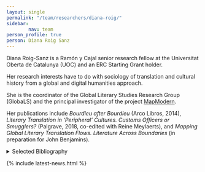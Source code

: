```yaml
---
layout: single
permalink: "/team/researchers/diana-roig/"
sidebar:
        nav: team
person_profile: true
person: Diana Roig Sanz
---
```

Diana Roig-Sanz is a Ramón y Cajal senior research fellow at the Universitat Oberta de Catalunya (UOC) and an ERC Starting Grant holder.

Her research interests have to do with sociology of translation and cultural history from a global and digital humanities approach.

She is the coordinator of the Global Literary Studies Research Group (GlobaLS) and the principal investigator of the project [MapModern](https://mapmodern.wordpress.com/).

Her publications include *Bourdieu after Bourdieu* (Arco Libros, 2014), *Literary Translation in ‘Peripheral’ Cultures. Customs Officers or Smugglers?* (Palgrave, 2018, co-edited with Reine Meylaerts), and *Mapping Global Literary Translation Flows. Literature Across Boundaries* (in preparation for John Benjamins).

<details><summary>Selected Bibliography</summary>
<ul>
<li>ROIG, D; MEYLAERTS, R. (2018). "General Introduction. Literary Translation and Cultural Mediators. Toward an Agent and Process-Oriented Approach". <em>Literary Translation and Cultural Mediators in 'Peripheral' Cultures: Customs Officers or Smugglers?</em>. Palgrave Macmillan Ltd., pp. 1 - 37. ISBN: 978-3-319-78113-6.</li>
<li>MEYLAERTS, R; ROIG, D. (2018). "Paul Vanderborght and La Lanterne sourde: networks and cultural mediation with the Spanish and Latin-American critics and translators". D'HAEN, T; VANDEBOSCH, D. <em>Literary Transnationalism(s)</em>. Brill, pp. 132 - 144. ISBN: 978-90-04-37086-9.</li>
<li>ROIG, D; MEYLAERTS, R. (2018). <em>Literary Translation and Cultural Mediators in 'Peripheral' Cultures: Customs Officers or Smugglers?</em>. Palgrave Macmillan Ltd.. ISBN: 978-3-319-78113-6.</li>
<li>GARCIA, I; ROIG, D. (2017). "Presentació". <em>Traducció, món editorial i literatura catalana (1975-2000) : VI Simposi sobre traducció i recepció en la literatura catalana contemporània</em>. Editorial Punctum, pp. 7 - 12. ISBN: 9788494579073.</li>
<li>GARCIA, I; ROIG, D. (2017). <em>Traducció, món editorial i literatura catalana (1975-2000). VI Simposi sobre Traducció i Recepció en la Literatura Catalana Contemporània</em>. Editorial Punctum. ISBN: 978-84-945790-7-3.</li>
</ul>
</details>


{% include latest-news.html %}
